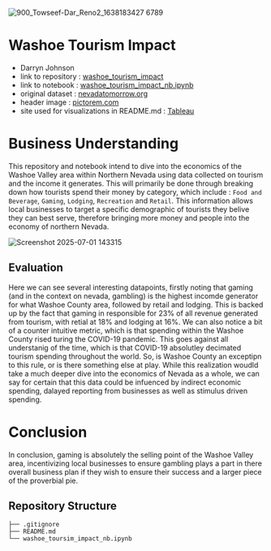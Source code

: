 ![900_Towseef-Dar_Reno2_1638183427 6789](https://github.com/user-attachments/assets/436f78aa-1427-4c2b-86c1-5171825f6812)
# Washoe Tourism Impact

- Darryn Johnson
- link to repository : [washoe_tourism_impact](https://github.com/Djohnson1313/washoe_tourism_impact)
- link to notebook : [washoe_tourism_impact_nb.ipynb](https://github.com/Djohnson1313/washoe_tourism_impact/blob/main/washoe_tourism_impact_nb.ipynb)
- original dataset : [nevadatomorrow.org](https://www.nevadatomorrow.org/indicators/index/view?indicatorId=14201&localeId=1813)
- header image : [pictorem.com](https://www.google.com/url?sa=i&url=https%3A%2F%2Fwww.pictorem.com%2F484717%2Freno-nevada-skyline-bw%2F%3Fsrsltid%3DAfmBOoqtTx36--3wEmi0s96CEkAgzApqe98EEJmEbPovmwUDqvHcZnw0&psig=AOvVaw05D7O5Dh0QmcN-A6yqkS0V&ust=1751490924828000&source=images&cd=vfe&opi=89978449&ved=0CBQQjRxqFwoTCMDP8a7KnI4DFQAAAAAdAAAAABAE)
- site used for visualizations in README.md : [Tableau](https://www.tableau.com/trial/tableau-software?d=7013y000002ExxqAAC&nc=7013y000002EykJAAS&utm_content=7013y000002ExxqAAC&utm_source=google&utm_medium=paid_search&utm_campaign=21198912846&utm_adgroup=159894453766&utm_term=tableau&utm_matchtype=p&gad_source=1&gad_campaignid=21198912846&gbraid=0AAAAADtjuu8BLu06nNeNQGgSAw0v5sRp8&gclid=Cj0KCQjwjo7DBhCrARIsACWauSkAv8Mvoj-JRbZw-AYcXgGTDVBrfJ9761AEZwIwuM7QJdJR-jXijogaArkoEALw_wcB&gclsrc=aw.ds)

# Business Understanding 
This repository and notebook intend to dive into the economics of the Washoe Valley area within Northern Nevada using data collected on tourism and the income it generates. This will primarily be done through breaking down how tourists spend their money by category, which include : `Food and Beverage`, `Gaming`, `Lodging`, `Recreation` and `Retail`. This information allows local businesses to target a specific demographic of tourists they belive they can best serve, therefore bringing more money and people into the economy of northern Nevada.

![Screenshot 2025-07-01 143315](https://github.com/user-attachments/assets/b1f79299-b500-419a-86b7-7a44a30ca178)

## Evaluation
Here we can see several interesting datapoints, firstly noting that gaming (and in the context on nevada, gambling) is the highest incomde generator for what Washoe County area, followed by retail and lodging. This is backed up by the fact that gaming in responsible for 23% of all revenue generated from tourism, with retial at 18% and lodging at 16%. We can also notice a bit of a counter intuitive metric, which is that spending within the Washoe County rised turing the COVID-19 pandemic. This goes against all understanig of the time, which is that COVID-19 absolutley decimated tourism spending throughout the world. So, is Washoe County an exceptipn to this rule, or is there something else at play. While this realization woudld take a much deeper dive into the economics of Nevada as a whole, we can say for certain that this data could be infuenced by indirect economic spending, dalayed reporting from businesses as well as stimulus driven spending. 

# Conclusion
In conclusion, gaming is absolutely the selling point of the Washoe Valley area, incentivizing local businesses to ensure gambling plays a part in there overall business plan if they wish to ensure their success and a larger piece of the proverbial pie.

## Repository Structure
```
├── .gitignore
├── README.md
└── washoe_toursim_impact_nb.ipynb
```
